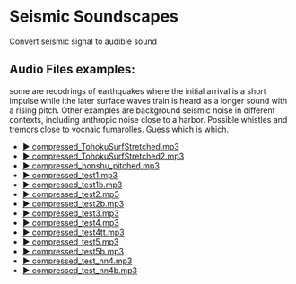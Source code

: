 # Seismic Soundscapes
Convert seismic signal to audible sound
## Audio Files examples:
some are recodrings of earthquakes where the initial arrival is a short impulse while ithe later surface waves train is heard as a longer sound with a rising pitch. Other examples are background seismic noise in different contexts, including anthropic noise close to a harbor. Possible whistles and tremors close to vocnaic fumarolles. Guess which is which. 

- [▶️ compressed_TohokuSurfStretched.mp3](https://stefanazzz.github.io/Audio/compressed_TohokuSurfStretched.mp3)
- [▶️ compressed_TohokuSurfStretched2.mp3](https://stefanazzz.github.io/Audio/compressed_TohokuSurfStretched2.mp3)
- [▶️ compressed_honshu_pitched.mp3](https://stefanazzz.github.io/Audio/compressed_honshu_pitched.mp3)
- [▶️ compressed_test1.mp3](https://stefanazzz.github.io/Audio/compressed_test1.mp3)
- [▶️ compressed_test1b.mp3](https://stefanazzz.github.io/Audio/compressed_test1b.mp3)
- [▶️ compressed_test2.mp3](https://stefanazzz.github.io/Audio/compressed_test2.mp3)
- [▶️ compressed_test2b.mp3](https://stefanazzz.github.io/Audio/compressed_test2b.mp3)
- [▶️ compressed_test3.mp3](https://stefanazzz.github.io/Audio/compressed_test3.mp3)
- [▶️ compressed_test4.mp3](https://stefanazzz.github.io/Audio/compressed_test4.mp3)
- [▶️ compressed_test4tt.mp3](https://stefanazzz.github.io/Audio/compressed_test4tt.mp3)
- [▶️ compressed_test5.mp3](https://stefanazzz.github.io/Audio/compressed_test5.mp3)
- [▶️ compressed_test5b.mp3](https://stefanazzz.github.io/Audio/compressed_test5b.mp3)
- [▶️ compressed_test_nn4.mp3](https://stefanazzz.github.io/Audio/compressed_test_nn4.mp3)
- [▶️ compressed_test_nn4b.mp3](https://stefanazzz.github.io/Audio/compressed_test_nn4b.mp3)

 
